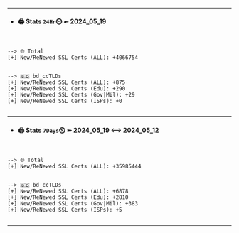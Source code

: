 

---
- #### 🖨️ **Stats** `24Hr`⏲️ ➼ 2024_05_19
```console


--> 🌐 Total
[+] New/ReNewed SSL Certs (ALL): +4066754


--> 🇧🇩 bd_ccTLDs
[+] New/ReNewed SSL Certs (ALL): +875
[+] New/ReNewed SSL Certs (Edu): +290
[+] New/ReNewed SSL Certs (Gov|Mil): +29
[+] New/ReNewed SSL Certs (ISPs): +0


```

---
- #### 🖨️ **Stats** `7Days`⏲️ ➼ 2024_05_19 <--> 2024_05_12
```console


--> 🌐 Total
[+] New/ReNewed SSL Certs (ALL): +35985444


--> 🇧🇩 bd_ccTLDs
[+] New/ReNewed SSL Certs (ALL): +6878
[+] New/ReNewed SSL Certs (Edu): +2810
[+] New/ReNewed SSL Certs (Gov|Mil): +383
[+] New/ReNewed SSL Certs (ISPs): +5


```

---

